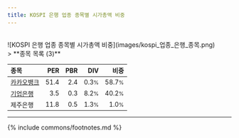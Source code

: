 ```yaml
---
title: KOSPI 은행 업종 종목별 시가총액 비중
---
```

<br>
![KOSPI 은행 업종 종목별 시가총액 비중](images/kospi_업종_은행_종목.png)
<br>
> **종목 목록 (3)**<a id="list"></a>

| **종목** | **PER** | **PBR** | **DIV** | **비중** |
| :------- | ------: | ------: | ------: | -------: |
| [카카오뱅크](/323410/) | 51.4 | 2.4 | 0.3<small>%</small> | 58.7<small>%</small> |
| [기업은행](/024110/) | 3.5 | 0.3 | 8.2<small>%</small> | 40.2<small>%</small> |
| 제주은행 | 11.8 | 0.5 | 1.3<small>%</small> | 1.0<small>%</small> |

---
{% include commons/footnotes.md %}